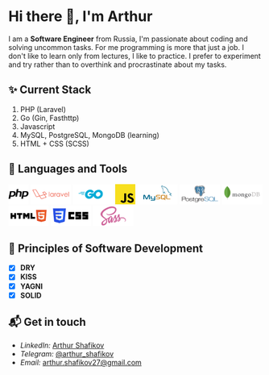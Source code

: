 # Hi there 👋, I'm Arthur

I am a **Software Engineer** from Russia, I'm passionate about coding and solving uncommon tasks. For me programming is more that just a job. I don't like to learn only from lectures, I like to practice. I prefer to experiment and try rather than to overthink and procrastinate about my tasks. 

## ✨ Current **Stack**
1. PHP (Laravel)
2. Go (Gin, Fasthttp)
3. Javascript
4. MySQL, PostgreSQL, MongoDB (learning)
5. HTML + CSS (SCSS)

## :wrench: Languages and Tools

<p float="left" background="#fff">
    <img alt="PHP" height="40px" src="./php.svg" />
    <img alt="Laravel" height="40px" src="./laravel.svg" />
    <img alt="Golang" height="40px" src="./golang.svg" />
    <img alt="JavaScript" height="40px" src="./js.svg" />
    <img alt="MySQL" height="40px" src="./mysql.svg" />
    <img alt="PostgreSQL" height="40px" src="./postgresql.svg" />
    <img alt="MongoDB" height="40px" src="./mongodb.svg" />
    <img alt="HTML" height="40px" src="./html5.svg" />
    <img alt="CSS" height="40px" src="./css.svg" />
    <img alt="SASS" height="40px" src="./sass.svg" />
</p>

## :blue_book: **Principles** of Software Development

- [x] **DRY**
- [x] **KISS**
- [x] **YAGNI**
- [x] **SOLID**

## 📬 Get in **touch**
- *LinkedIn:* <a href="https://www.linkedin.com/in/arthur-shafikov/" target="_blank">Arthur Shafikov</a>
- *Telegram:* <a href="https://t.me/arthur_shafikov" target="_blank">@arthur_shafikov</a> 
- *Email:* arthur.shafikov27@gmail.com
